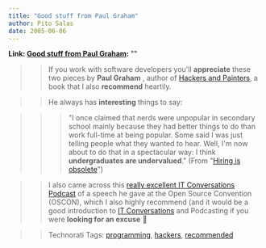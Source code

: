 ```yaml
---
title: "Good stuff from Paul Graham"
author: Pito Salas
date: 2005-06-06
---
```


**Link: [Good stuff from Paul Graham](None):** ""


>>

>> If you work with software developers you'll **appreciate** these two pieces
by **Paul Graham** , author of [Hackers and
Painters](<http://www.paulgraham.com/hp.html>), a book that I also
**recommend** heartily.

>>

>> He always has **interesting** things to say:

>>

>>> "I once claimed that nerds were unpopular in secondary school mainly
because they had better things to do than work full-time at being popular.
Some said I was just telling people what they wanted to hear. Well, I'm now
about to do that in a spectacular way: I think **undergraduates are
undervalued**." (From "[Hiring is
obsolete](<http://www.paulgraham.com/hiring.html>)")

>>

>> I also came across this [really excellent IT Conversations
Podcast](<http://www.itconversations.com/shows/detail188.html>) of a speech he
gave at the Open Source Convention (OSCON), which I also highly recommend (and
it would be a good introduction to [IT
Conversations](<http://www.itconversations.com/index.html>) and Podcasting if
you were **looking for an excuse** 🙂

>>

>> Technorati Tags: [programming](<http://technorati.com/tag/programming>),
[hackers](<http://technorati.com/tag/hackers>),
[recommended](<http://technorati.com/tag/recommended>)


